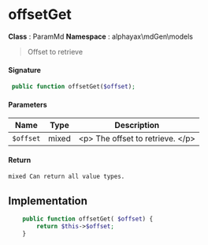 
# offsetGet

**Class** : ParamMd
**Namespace**  : alphayax\mdGen\models


> Offset to retrieve


#### Signature

```php
 public function offsetGet($offset);
```

#### Parameters

| Name | Type | Description |
|---|---|---|
| `$offset` | mixed | &lt;p&gt; The offset to retrieve. &lt;/p&gt; |

#### Return

    mixed Can return all value types.

## Implementation

```php
    public function offsetGet( $offset) {
        return $this->$offset;
    }

```

